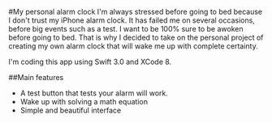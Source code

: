 #My personal alarm clock
I'm always stressed before going to bed because I don't trust my iPhone alarm clock. It has failed me on several occasions, before big events
such as a test. I want to be 100% sure to be awoken before going to bed. That is why I decided to take on the personal project of creating my own
alarm clock that will wake me up with complete certainty.

I'm coding this app using Swift 3.0 and XCode 8.

##Main features 
* A test button that tests your alarm will work. 
* Wake up with solving a math equation
* Simple and beautiful interface
